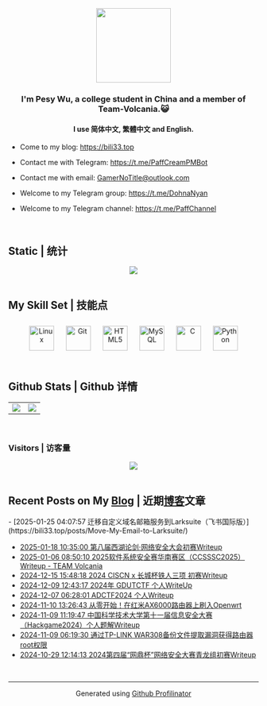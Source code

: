 <div align="center">
<img src="https://avatars.githubusercontent.com/u/28426291" align="center" height="150" width="150" />
</div>  
  

### <div align="center">I'm Pesy Wu, a college student in China and a member of Team-Volcania.😺</div>  
  

#### <div align="center">I use 简体中文, 繁體中文 and English.</div>  
  

- Come to my blog: https://bili33.top  
  

- Contact me with Telegram: https://t.me/PaffCreamPMBot  
  

- Contact me with email: GamerNoTitle@outlook.com  
  

- Welcome to my Telegram group: https://t.me/DohnaNyan  
  

- Welcome to my Telegram channel: https://t.me/PaffChannel  
  

<br/>  


## Static | 统计
<div align="center">
<img src="https://github-widgetbox.vercel.app/api/profile?username=GamerNoTitle&data=followers,repositories,stars,commits" align="center" height="" width="" />
</div>  
  

<br/>  


## My Skill Set | 技能点
<div align="center">  
<a href="https://www.linux.org/" target="_blank"><img style="margin: 10px" src="https://profilinator.rishav.dev/skills-assets/linux-original.svg" alt="Linux" height="50" /></a>  
<a href="https://github.com/" target="_blank"><img style="margin: 10px" src="https://profilinator.rishav.dev/skills-assets/git-scm-icon.svg" alt="Git" height="50" /></a>  
<a href="https://en.wikipedia.org/wiki/HTML5" target="_blank"><img style="margin: 10px" src="https://profilinator.rishav.dev/skills-assets/html5-original-wordmark.svg" alt="HTML5" height="50" /></a>  
<a href="https://www.mysql.com/" target="_blank"><img style="margin: 10px" src="https://profilinator.rishav.dev/skills-assets/mysql-original-wordmark.svg" alt="MySQL" height="50" /></a>  
<a href="https://www.cprogramming.com/" target="_blank"><img style="margin: 10px" src="https://profilinator.rishav.dev/skills-assets/c-original.svg" alt="C" height="50" /></a>  
<a href="https://www.python.org/" target="_blank"><img style="margin: 10px" src="https://profilinator.rishav.dev/skills-assets/python-original.svg" alt="Python" height="50" /></a>  
</div>  

<br/>  


## Github Stats | Github 详情
<div align="center">
<table><tr><td valign="top" width="50%">

<img src="https://github-readme-stats.vercel.app/api?username=GamerNoTitle&show_icons=true&count_private=true&hide_border=true" align="center" />

</td><td valign="top" width="50%">

<img src="https://github-readme-stats.vercel.app/api/top-langs/?username=GamerNoTitle&hide_border=true&layout=compact" align="center" />

</td></tr></table>  

</div>

<br/>  



### Visitors | 访客量
<div align="center">
<img src="https://count.getloli.com/get/@GamerNoTitle?theme=rule34" align="center" height="" width="" />
</div>  
  

<br/>  


## Recent Posts on My [Blog](https://bili33.top) | 近期[博客](https://bili33.top)文章
<!-- BLOG-POST-LIST:START -->- [2025-01-25 04:07:57 迁移自定义域名邮箱服务到Larksuite（飞书国际版）](https://bili33.top/posts/Move-My-Email-to-Larksuite/)
- [2025-01-18 10:35:00 第八届西湖论剑·网络安全大会初赛Writeup](https://bili33.top/posts/CTF-West-Lake-2025-Preliminary-round-Writeup/)
- [2025-01-06 08:50:10 2025软件系统安全赛华南赛区（CCSSSC2025）Writeup - TEAM Volcania](https://bili33.top/posts/CTF-CCSSSC2025-Preliminary-round-Writeup/)
- [2024-12-15 15:48:18 2024 CISCN x 长城杯铁人三项 初赛Writeup](https://bili33.top/posts/CTF-CISCN2024-Preliminary-round-Writeup/)
- [2024-12-09 12:43:17 2024年 GDUTCTF 个人WriteUp](https://bili33.top/posts/GDUTCTF2024-Writeup/)
- [2024-12-07 06:28:01 ADCTF2024 个人Writeup](https://bili33.top/posts/ADCTF2024-Writeup/)
- [2024-11-10 13:26:43 从零开始！在红米AX6000路由器上刷入Openwrt](https://bili33.top/posts/Flashing-Openwrt-on-Redmi-AX6000/)
- [2024-11-09 11:19:47 中国科学技术大学第十一届信息安全大赛（Hackgame2024）个人题解Writeup](https://bili33.top/posts/CTF-Hackergame2024-Writeup/)
- [2024-11-09 06:19:30 通过TP-LINK WAR308备份文件提取漏洞获得路由器root权限](https://bili33.top/posts/Hacking-TL-WAR308-Router-and-Get-root-Access/)
- [2024-10-29 12:14:13 2024第四届“网鼎杯”网络安全大赛青龙组初赛Writeup](https://bili33.top/posts/CTF-Wangding2024-Qinglong-Preliminary-round-Writeup/)
<!-- BLOG-POST-LIST:END -->
<br />

----
<div align="center">Generated using <a href="https://profilinator.rishav.dev/" target="_blank">Github Profilinator</a></div>
